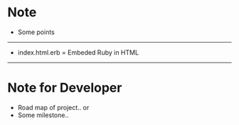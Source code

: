 # Note

- Some points


---
- index.html.erb = Embeded Ruby in HTML


---
# Note for Developer

- Road map of project.. or
- Some milestone..
